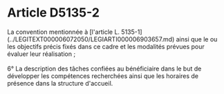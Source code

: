 # Article D5135-2

 

<p align="left">
  La convention mentionnée à [l'article L. 5135-1](../LEGITEXT000006072050/LEGIARTI000006903657.md) ainsi que le ou les objectifs précis fixés dans ce cadre et les modalités prévues pour évaluer leur réalisation ; <br /> <br />6° La description des tâches confiées au bénéficiaire dans le but de développer les compétences recherchées ainsi que les horaires de présence dans la structure d'accueil.<br />
</p>